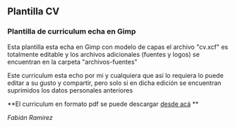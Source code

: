 ## Plantilla CV
### Plantilla de curriculum echa en Gimp

Esta plantilla esta echa en Gimp con modelo de capas el archivo "cv.xcf" es totalmente editable y los archivos adicionales (fuentes y logos) se encuentran en la carpeta "archivos-fuentes"

Este curriculum esta echo por mi y cualquiera que así lo requiera lo puede editar a su gusto y compartir, pero solo si en dicha edición se encuentran suprimidos los datos personales anteriores

**El curriculum en formato pdf se puede descargar [desde acá](https://github.com/fabianramirez1/curriculum-gimp/raw/master/cv.pdf) **
 
*Fabián Ramirez*